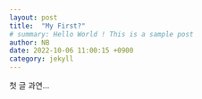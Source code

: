 ```yaml
---
layout: post
title:  "My First?"
# summary: Hello World ! This is a sample post
author: NB
date: 2022-10-06 11:00:15 +0900
category: jekyll
---
```


첫 글 과연...
